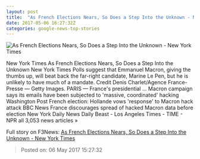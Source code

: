 ```yaml
---
layout: post
title:  "As French Elections Nears, So Does a Step Into the Unknown - New York Times"
date: 2017-05-06 16:27:32Z
categories: google-news-top-stories
---
```


![As French Elections Nears, So Does a Step Into the Unknown - New York Times](https://static01.nyt.com/images/2017/05/07/world/jp-france/jp-france-facebookJumbo.jpg)

New York Times As French Elections Nears, So Does a Step Into the Unknown New York Times Polls suggest that Emmanuel Macron, giving the thumbs up, will beat back the far-right candidate, Marine Le Pen, but he is unlikely to have much of a mandate. Credit Denis Charlet/Agence France-Presse — Getty Images. PARIS — France's presidential ... Macron campaign says its emails have been subjected to 'massive, coordinated' hacking Washington Post French election: Hollande vows 'response' to Macron hack attack BBC News France discourages spread of hacked Macron data before election New York Daily News Daily Beast - Los Angeles Times - TIME - NPR all 3,053 news articles »


Full story on F3News: [As French Elections Nears, So Does a Step Into the Unknown - New York Times](http://www.f3nws.com/n/urvUDC)

> Posted on: 06 May 2017 15:27:32
